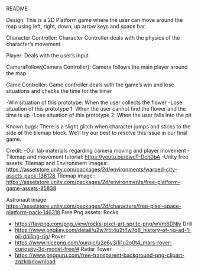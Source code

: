 README

Design:
This is a 2D Platform game where the user can move around the map using left, right, down, up arrow keys and space bar. 

Character Controller: Character Controller deals with the physics of the character’s movement

Player: Deals with the user’s input

CameraFollow(Camera Controller): Camera follows the main player around the map

Game Controller: Game controller deals with the game’s win and lose situations and checks the time for the timer

-Win situation of this prototype: When the user collects the flower
-Lose situation of this prototype 1: When the user cannot find the flower and the time is up
-Lose situation of this prototype 2: When the user falls into the pit


Known bugs: There is a slight glitch when character jumps and sticks to the side of the tilemap block. We’ll try our best to resolve this issue in our final game. 

Credit: 
-Our lab materials regarding camera moving and player movement
-Tilemap and movement tutorial: https://youtu.be/dwcT-Dch0bA
-Unity free assets: 
Tilemap and Environment Images: https://assetstore.unity.com/packages/2d/environments/warped-city-assets-pack-138128
Tilemap image:: https://assetstore.unity.com/packages/2d/environments/free-platform-game-assets-85838

Astronaut image: 
https://assetstore.unity.com/packages/2d/characters/free-pixel-space-platform-pack-146318
Free Png assets: 
Rocks
 - https://favpng.com/png_view/rocks-pixel-art-sprite-png/wVm6DNiy
 Drill
 - https://www.pngkey.com/detail/u2w7r5t4u2t4w7q8_history-of-rig-ad-1-oil-drilling-rig/
 Rover
 - https://www.nicepng.com/ourpic/u2e6y3i1i1u2o0t4_mars-rover-curiosity-3d-model-free/#
 Radar Tower
 - https://www.pngguru.com/free-transparent-background-png-clipart-zqzkd/download
 
 
